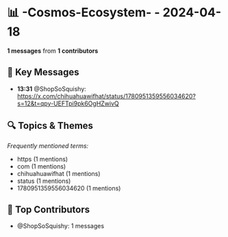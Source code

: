# 📊 -Cosmos-Ecosystem- - 2024-04-18
**1 messages** from **1 contributors**

## 💬 Key Messages
- **13:31** @ShopSoSquishy: https://x.com/chihuahuawifhat/status/1780951359556034620?s=12&t=qpy-UEFTpi9pk6OgHZwivQ

## 🔍 Topics & Themes
*Frequently mentioned terms:*
- https (1 mentions)
- com (1 mentions)
- chihuahuawifhat (1 mentions)
- status (1 mentions)
- 1780951359556034620 (1 mentions)

## 👥 Top Contributors
- @ShopSoSquishy: 1 messages
